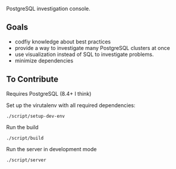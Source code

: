 PostgreSQL investigation console.

## Goals
- codfiy knowledge about best practices
- provide a way to investigate many PostgreSQL clusters at once
- use visualization instead of SQL to investigate problems.
- minimize dependencies

## To Contribute

Requires PostgreSQL (8.4+ I think)

Set up the virutalenv with all required dependencies:
```
./script/setup-dev-env
```

Run the build
```
./script/build
```

Run the server in development mode
```
./script/server
```
